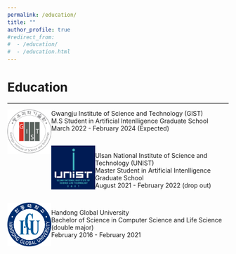 ```yaml
---
permalink: /education/
title: ""
author_profile: true
#redirect_from: 
#  - /education/
#  - /education.html
---
```

# Education
<hr/>

<img align="left" src="./../images/gist.jpg" height="100x" width="100px"> 

Gwangju Institute of Science and Technology (GIST)
<br/>
  M.S Student in Artificial Intenlligence Graduate School
<br/>
  March 2022 - February 2024 (Expected)


<br/>
<img align="left" src="./../images/unist.png" height="100x" width="100px">

Ulsan National Institute of Science and Technology (UNIST)
<br/>
  Master Student in Artificial Intenlligence Graduate School
<br/>
  August 2021 - February 2022 (drop out)


<br/>
<img align="left" src="./../images/hgu.png" height="100x" width="100px">

Handong Global University
<br/>
  Bachelor of Science in Computer Science and Life Science (double major)
<br/>
  February 2016 - February 2021
